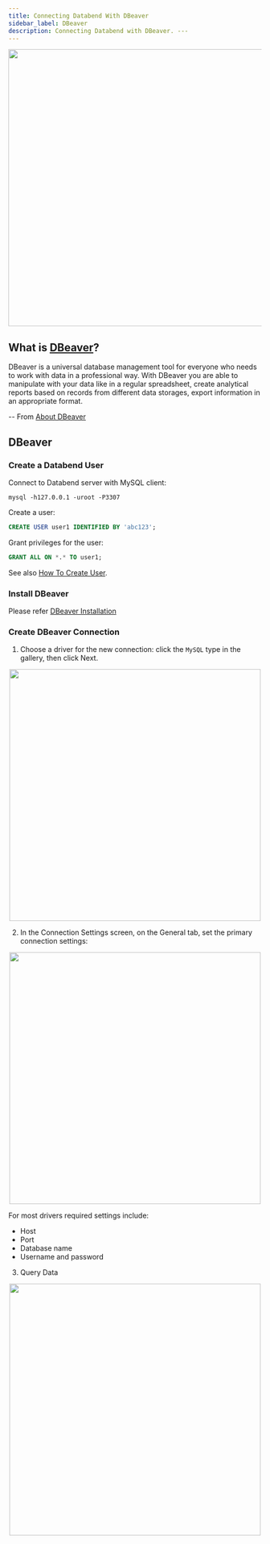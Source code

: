 ```yaml
---
title: Connecting Databend With DBeaver
sidebar_label: DBeaver
description: Connecting Databend with DBeaver. ---
---
```



<p align="center">
<img src="https://datafuse-1253727613.cos.ap-hongkong.myqcloud.com/integration/integration-gui-dbeaver.png" width="550"/>
</p>

## What is [DBeaver](https://dbeaver.com/)?

DBeaver is a universal database management tool for everyone who needs to work with data in a professional way. With DBeaver you are able to manipulate with your data like in a regular spreadsheet, create analytical reports based on records from different data storages, export information in an appropriate format.

 -- From [About DBeaver](https://dbeaver.com/docs/wiki/)

## DBeaver

### Create a Databend User

Connect to Databend server with MySQL client:
```shell
mysql -h127.0.0.1 -uroot -P3307 
```

Create a user:
```sql
CREATE USER user1 IDENTIFIED BY 'abc123';
```

Grant privileges for the user:
```sql
GRANT ALL ON *.* TO user1;
```

See also [How To Create User](../../30-reference/30-sql/00-ddl/30-user/01-user-create-user.md).

### Install DBeaver

Please refer [DBeaver Installation](https://dbeaver.com/docs/wiki/Installation/)

### Create DBeaver Connection

1. Choose a driver for the new connection: click the `MySQL` type in the gallery, then click Next.
<p align="center">
<img src="https://datafuse-1253727613.cos.ap-hongkong.myqcloud.com/integration/ingegration-dbeaver-connection-1.png" width="500"/>
</p>

2. In the Connection Settings screen, on the General tab, set the primary connection settings:
<p align="center">
<img src="https://datafuse-1253727613.cos.ap-hongkong.myqcloud.com/integration/ingegration-dbeaver-connection-2.png" width="500"/>
</p>

For most drivers required settings include:
* Host
* Port
* Database name
* Username and password

3. Query Data
<p align="center">
<img src="https://datafuse-1253727613.cos.ap-hongkong.myqcloud.com/integration/ingegration-dbeaver-connection-3.png" width="500"/>
</p>
